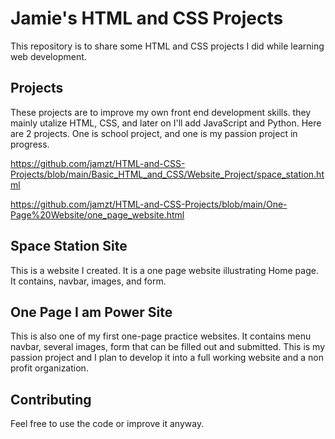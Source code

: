 # Jamie's HTML and CSS Projects
This repository is to share some HTML and CSS projects I did while learning web development.
## Projects
These projects are to improve my own front end development skills. they mainly utalize HTML, CSS, and later on I'll add JavaScript and Python. Here are 2 projects. One is school project, and one is my passion project in progress.

https://github.com/jamzt/HTML-and-CSS-Projects/blob/main/Basic_HTML_and_CSS/Website_Project/space_station.html

https://github.com/jamzt/HTML-and-CSS-Projects/blob/main/One-Page%20Website/one_page_website.html

## Space Station Site
This is a website I created. It is a one page website illustrating Home page.
It contains, navbar, images, and form.


## One Page I am Power Site
This is also one of my first one-page practice websites. It contains menu navbar, several images, form that can be filled out and submitted. This is my passion project and I plan to develop it into a full working website and a non profit organization.


## Contributing
Feel free to use the code or improve it anyway.  



